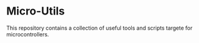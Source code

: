 # Micro-Utils

This repository contains a collection of useful tools and scripts targete for microcontrollers.

